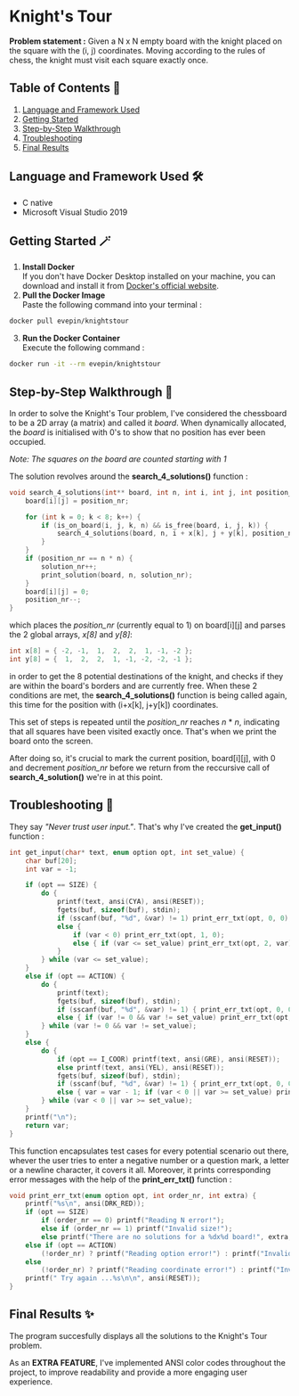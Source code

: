 ﻿# Knight's Tour

**Problem statement :** Given a N x N empty board with the knight placed on the square 
with the (i, j) coordinates. Moving according to the rules of chess, the knight must 
visit each square exactly once.

## Table of Contents 📃
1. [Language and Framework Used](#language-and-framework)
2. [Getting Started](#getting-started)
3. [Step-by-Step Walkthrough](#step-by-step-walkthrough)
4. [Troubleshooting](#troubleshooting)
5. [Final Results](#final-results)


<a name="language-and-framework"></a>
## Language and Framework Used 🛠
* C native
* Microsoft Visual Studio 2019

<a name="getting-started"></a>
## Getting Started 🪄
1. **Install Docker**\
If you don't have Docker Desktop installed on your machine, you can download 
and install it from [Docker's official website](https://www.docker.com/).
2. **Pull the Docker Image**\
Paste the following command into your terminal :
```bash
docker pull evepin/knightstour
```
3. **Run the Docker Container**\
Execute the following command :
```bash
docker run -it --rm evepin/knightstour
```

<a name="step-by-step-walkthrough"></a>
## Step-by-Step Walkthrough 👣
In order to solve the Knight's Tour problem, I've considered the chessboard 
to be a 2D array (a matrix) and called it *board*. When dynamically allocated, 
the *board* is initialised with 0's to show that no position has ever been occupied.

*Note: The squares on the board are counted starting with 1*

The solution revolves around the **search_4_solutions()** function :
```c
void search_4_solutions(int** board, int n, int i, int j, int position_nr) {
	board[i][j] = position_nr;

	for (int k = 0; k < 8; k++) {
		if (is_on_board(i, j, k, n) && is_free(board, i, j, k)) {
			search_4_solutions(board, n, i + x[k], j + y[k], position_nr + 1);
		}
	}
	if (position_nr == n * n) {
		solution_nr++;
		print_solution(board, n, solution_nr);
	}
	board[i][j] = 0;
	position_nr--;
}
```
which places the *position_nr* (currently equal to 1) on board[i][j] and parses 
the 2 global arrays, *x[8]* and *y[8]*:
```c
int x[8] = { -2, -1,  1,  2,  2,  1, -1, -2 };
int y[8] = {  1,  2,  2,  1, -1, -2, -2, -1 };
```
in order to get the 8 potential destinations of the knight, and checks if they are within the board's 
borders and are currently free. When these 2 conditions are met, the **search_4_solutions()** function is being 
called again, this time for the position with (i+x[k], j+y[k]) coordinates.

This set of steps is repeated until the *position_nr* reaches *n* * *n*, indicating that all 
squares have been visited exactly once. That's when we print the board onto the screen.

After doing so, it's crucial to mark the current position, board[i][j], with 0 and decrement 
*position_nr* before we return from the reccursive call of **search_4_solution()** we're in at this point.

<a name="troubleshooting"></a>
## Troubleshooting 🎯
They say *"Never trust user input."*. That's why I've created the **get_input()** function :
```c
int get_input(char* text, enum option opt, int set_value) {
	char buf[20];
	int var = -1;

	if (opt == SIZE) {
		do {
			printf(text, ansi(CYA), ansi(RESET));
			fgets(buf, sizeof(buf), stdin);
			if (sscanf(buf, "%d", &var) != 1) print_err_txt(opt, 0, 0);
			else {
				if (var < 0) print_err_txt(opt, 1, 0); 
				else { if (var <= set_value) print_err_txt(opt, 2, var); }
			}
		} while (var <= set_value);
	}
	else if (opt == ACTION) {
		do {
			printf(text);
			fgets(buf, sizeof(buf), stdin);
			if (sscanf(buf, "%d", &var) != 1) { print_err_txt(opt, 0, 0); }
			else { if (var != 0 && var != set_value) print_err_txt(opt, 1, 0); }
		} while (var != 0 && var != set_value);
	}
	else {
		do {
			if (opt == I_COOR) printf(text, ansi(GRE), ansi(RESET));
			else printf(text, ansi(YEL), ansi(RESET));
			fgets(buf, sizeof(buf), stdin);
			if (sscanf(buf, "%d", &var) != 1) { print_err_txt(opt, 0, 0); }
			else { var = var - 1; if (var < 0 || var >= set_value) print_err_txt(opt, 1, 0); }
		} while (var < 0 || var >= set_value);
	}
	printf("\n");
	return var;
}
```
This function encapsulates test cases for every potential scenario out there, whever the user tries to 
enter a negative number or a question mark, a letter or a newline character, it covers it all. Moreover, 
it prints corresponding error messages with the help of the **print_err_txt()** function :
```c
void print_err_txt(enum option opt, int order_nr, int extra) {
	printf("%s\n", ansi(DRK_RED));
	if (opt == SIZE)
		if (order_nr == 0) printf("Reading N error!");
		else if (order_nr == 1) printf("Invalid size!");
		else printf("There are no solutions for a %dx%d board!", extra, extra);
	else if (opt == ACTION) 
		(!order_nr) ? printf("Reading option error!") : printf("Invalid option!");
	else
		(!order_nr) ? printf("Reading coordinate error!") : printf("Invalid coordinate!");
	printf(" Try again ...%s\n\n", ansi(RESET));
}
```

<a name="Final Results"></a>

## Final Results ✨
The program succesfully displays all the solutions to the Knight's Tour problem.

As an **EXTRA FEATURE**, I've implemented ANSI color codes throughout the project, to improve readability 
and provide a more engaging user experience.

